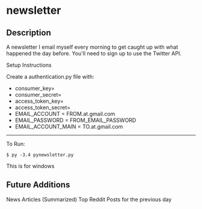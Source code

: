 # newsletter

## Description

A newsletter I email myself every morning to get caught up with what happened the day before. You'll need to sign up to use the Twitter API.

Setup Instructions

Create a authentication.py file with:
* consumer_key=
* consumer_secret=
* access_token_key=
* access_token_secret=
* EMAIL_ACCOUNT = FROM.at.gmail.com
* EMAIL_PASSWORD = FROM_EMAIL_PASSWORD
* EMAIL_ACCOUNT_MAIN = TO.at.gmail.com

-----------
To Run:
```
$ py -3.4 pynewsletter.py
```
This is for windows


## Future Additions
News Articles (Summarized)
Top Reddit Posts for the previous day


